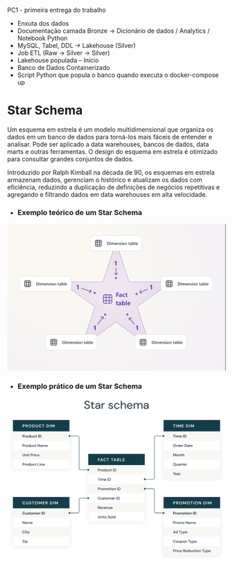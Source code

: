 PC1 - primeira entrega do trabalho

- Enxuta dos dados
- Documentação camada Bronze → Dicionário de dados / Analytics / Notebook Python
- MySQL, Tabel, DDL → Lakehouse (Silver)
- Job ETL (Raw → Silver → Silver)
- Lakehouse populada – Início
- Banco de Dados Containerizado
- Script Python que popula o banco quando executa o docker-compose up

# Star Schema
Um esquema em estrela é um modelo multidimensional que organiza os dados em um banco de dados para torná-los mais fáceis de entender e analisar. Pode ser aplicado a data warehouses, bancos de dados, data marts e outras ferramentas. O design do esquema em estrela é otimizado para consultar grandes conjuntos de dados.

Introduzido por Ralph Kimball na década de 90, os esquemas em estrela armazenam dados, gerenciam o histórico e atualizam os dados com eficiência, reduzindo a duplicação de definições de negócios repetitivas e agregando e filtrando dados em data warehouses em alta velocidade.

- ### Exemplo teórico de um Star Schema

![Modelo teórico](./img/star-schema-modelo.png)

- ### Exemplo prático de um Star Schema

![Modelo teórico](./img/star-schema-pratico.png)





